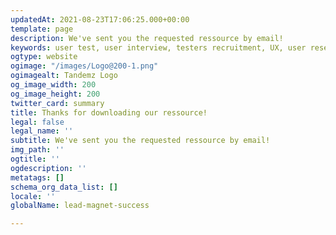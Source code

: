 ```yaml
---
updatedAt: 2021-08-23T17:06:25.000+00:00
template: page
description: We've sent you the requested ressource by email!
keywords: user test, user interview, testers recruitment, UX, user research, panel
ogtype: website
ogimage: "/images/Logo@200-1.png"
ogimagealt: Tandemz Logo
og_image_width: 200
og_image_height: 200
twitter_card: summary
title: Thanks for downloading our ressource!
legal: false
legal_name: ''
subtitle: We've sent you the requested ressource by email!
img_path: ''
ogtitle: ''
ogdescription: ''
metatags: []
schema_org_data_list: []
locale: ''
globalName: lead-magnet-success

---
```


